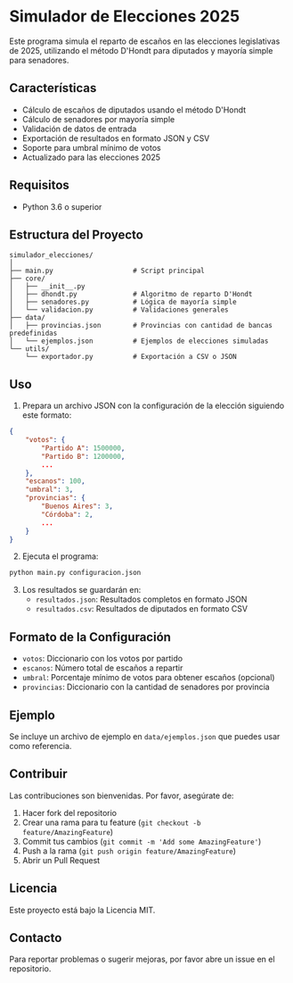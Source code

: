 # Simulador de Elecciones 2025

Este programa simula el reparto de escaños en las elecciones legislativas de 2025, utilizando el método D'Hondt para diputados y mayoría simple para senadores.

## Características

- Cálculo de escaños de diputados usando el método D'Hondt
- Cálculo de senadores por mayoría simple
- Validación de datos de entrada
- Exportación de resultados en formato JSON y CSV
- Soporte para umbral mínimo de votos
- Actualizado para las elecciones 2025

## Requisitos

- Python 3.6 o superior

## Estructura del Proyecto

```
simulador_elecciones/
│
├── main.py                    # Script principal
├── core/
│   ├── __init__.py
│   ├── dhondt.py              # Algoritmo de reparto D'Hondt
│   ├── senadores.py           # Lógica de mayoría simple
│   └── validacion.py          # Validaciones generales
├── data/
│   ├── provincias.json        # Provincias con cantidad de bancas predefinidas
│   └── ejemplos.json          # Ejemplos de elecciones simuladas
└── utils/
    └── exportador.py          # Exportación a CSV o JSON
```

## Uso

1. Prepara un archivo JSON con la configuración de la elección siguiendo este formato:

```json
{
    "votos": {
        "Partido A": 1500000,
        "Partido B": 1200000,
        ...
    },
    "escanos": 100,
    "umbral": 3,
    "provincias": {
        "Buenos Aires": 3,
        "Córdoba": 2,
        ...
    }
}
```

2. Ejecuta el programa:

```bash
python main.py configuracion.json
```

3. Los resultados se guardarán en:
   - `resultados.json`: Resultados completos en formato JSON
   - `resultados.csv`: Resultados de diputados en formato CSV

## Formato de la Configuración

- `votos`: Diccionario con los votos por partido
- `escanos`: Número total de escaños a repartir
- `umbral`: Porcentaje mínimo de votos para obtener escaños (opcional)
- `provincias`: Diccionario con la cantidad de senadores por provincia

## Ejemplo

Se incluye un archivo de ejemplo en `data/ejemplos.json` que puedes usar como referencia.

## Contribuir

Las contribuciones son bienvenidas. Por favor, asegúrate de:

1. Hacer fork del repositorio
2. Crear una rama para tu feature (`git checkout -b feature/AmazingFeature`)
3. Commit tus cambios (`git commit -m 'Add some AmazingFeature'`)
4. Push a la rama (`git push origin feature/AmazingFeature`)
5. Abrir un Pull Request

## Licencia

Este proyecto está bajo la Licencia MIT.

## Contacto

Para reportar problemas o sugerir mejoras, por favor abre un issue en el repositorio. 